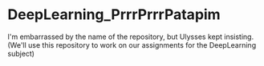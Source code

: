 # DeepLearning_PrrrPrrrPatapim
I'm embarrassed by the name of the repository, but Ulysses kept insisting.
(We'll use this repository to work on our assignments for the DeepLearning subject)
